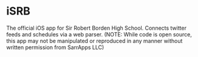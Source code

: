 iSRB
====

The official iOS app for Sir Robert Borden High School. Connects twitter feeds and schedules via a web parser. (NOTE: While code is open source, this app may not be manipulated or reproduced in any manner without written permission from SarrApps LLC)
